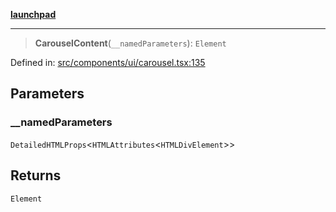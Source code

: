 [**launchpad**](index.md)

***

> **CarouselContent**(`__namedParameters`): `Element`

Defined in: [src/components/ui/carousel.tsx:135](https://github.com/victorbratov/launchpad/blob/3cec89d9fa4be2794c552b4b2e488c08b6798868/src/components/ui/carousel.tsx#L135)

## Parameters

### \_\_namedParameters

`DetailedHTMLProps`\<`HTMLAttributes`\<`HTMLDivElement`\>\>

## Returns

`Element`

